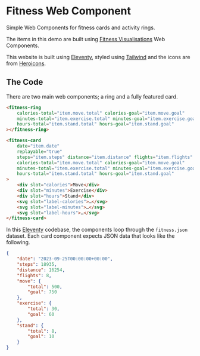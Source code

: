 # Fitness Web Component

Simple Web Components for fitness cards and activity rings.

The items in this demo are built using
[Fitness Visualisations](https://github.com/trovster/fitness-visualisations)
Web Components.

This website is built using [Eleventy](https://www.11ty.dev), styled using
[Tailwind](https://tailwindcss.com) and the icons are from
[Heroicons](https://heroicons.com).

## The Code

There are two main web components; a ring and a fully featured card.

```html
<fitness-ring
    calories-total="item.move.total" calories-goal="item.move.goal"
    minutes-total="item.exercise.total" minutes-goal="item.exercise.goal"
    hours-total="item.stand.total" hours-goal="item.stand.goal"
></fitness-ring>

<fitness-card
    date="item.date"
    replayable="true"
    steps="item.steps" distance="item.distance" flights="item.flights"
    calories-total="item.move.total" calories-goal="item.move.goal"
    minutes-total="item.exercise.total" minutes-goal="item.exercise.goal"
    hours-total="item.stand.total" hours-goal="item.stand.goal"
>
    <div slot="calories">Move</div>
    <div slot="minutes">Exercise</div>
    <div slot="hours">Stand</div>
    <svg slot="label-calories">…</svg>
    <svg slot="label-minutes">…</svg>
    <svg slot="label-hours">…</svg>
</fitness-card>
```

In this [Eleventy](https://www.11ty.dev) codebase, the components loop through
the `fitness.json` dataset. Each card component expects JSON data that looks
like the following.

```json
{
    "date": "2023-09-25T00:00:00+00:00",
    "steps": 18935,
    "distance": 16254,
    "flights": 8,
    "move": {
        "total": 500,
        "goal": 750
    },
    "exercise": {
        "total": 30,
        "goal": 60
    },
    "stand": {
        "total": 8,
        "goal": 10
    }
}
```
